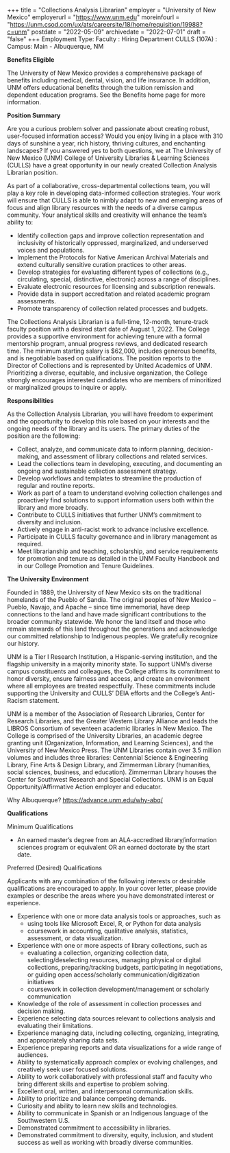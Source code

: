 +++
title = "Collections Analysis Librarian"
employer = "University of New Mexico"
employerurl = "https://www.unm.edu"
moreinfourl = "https://unm.csod.com/ux/ats/careersite/18/home/requisition/19988?c=unm"
postdate = "2022-05-09"
archivedate = "2022-07-01"
draft = "false"
+++
Employment Type: Faculty
: Hiring Department	CULLS (107A)
: Campus: Main - Albuquerque, NM

**Benefits Eligible**

The University of New Mexico provides a comprehensive package of benefits including medical, dental, vision, and life insurance. In addition, UNM offers educational benefits through the tuition remission and dependent education programs. See the Benefits home page for more information.

**Position Summary**

Are you a curious problem solver and passionate about creating robust, user-focused information access? Would you enjoy living in a place with 310 days of sunshine a year, rich history, thriving cultures, and enchanting landscapes? If you answered yes to both questions, we at The University of New Mexico (UNM) College of University Libraries & Learning Sciences (CULLS) have a great opportunity in our newly created Collection Analysis Librarian position. 

As part of a collaborative, cross-departmental collections team, you will play a key role in developing data-informed collection strategies. Your work will ensure that CULLS is able to nimbly adapt to new and emerging areas of focus and align library resources with the needs of a diverse campus community. Your analytical skills and creativity will enhance the team’s ability to: 

- Identify collection gaps and improve collection representation and inclusivity of historically oppressed, marginalized, and underserved voices and populations. 
- Implement the Protocols for Native American Archival Materials and extend culturally sensitive curation practices to other areas. 
- Develop strategies for evaluating different types of collections (e.g., circulating, special, distinctive, electronic) across a range of disciplines. 
- Evaluate electronic resources for licensing and subscription renewals. 
- Provide data in support accreditation and related academic program assessments. 
- Promote transparency of collection related processes and budgets. 

The Collections Analysis Librarian is a full-time, 12-month, tenure-track faculty position with a desired start date of August 1, 2022. The College provides a supportive environment for achieving tenure with a formal mentorship program, annual progress reviews, and dedicated research time. The minimum starting salary is $62,000, includes generous benefits, and is negotiable based on qualifications. The position reports to the Director of Collections and is represented by United Academics of UNM. Prioritizing a diverse, equitable, and inclusive organization, the College strongly encourages interested candidates who are members of minoritized or marginalized groups to inquire or apply.  

**Responsibilities**

As the Collection Analysis Librarian, you will have freedom to experiment and the opportunity to develop this role based on your interests and the ongoing needs of the library and its users. The primary duties of the position are the following: 

- Collect, analyze, and communicate data to inform planning, decision-making, and assessment of library collections and related services. 
- Lead the collections team in developing, executing, and documenting an ongoing and sustainable collection assessment strategy. 
- Develop workflows and templates to streamline the production of regular and routine reports. 
- Work as part of a team to understand evolving collection challenges and proactively find solutions to support information users both within the library and more broadly. 
- Contribute to CULLS initiatives that further UNM’s commitment to diversity and inclusion. 
- Actively engage in anti-racist work to advance inclusive excellence. 
- Participate in CULLS faculty governance and in library management as required. 
- Meet librarianship and teaching, scholarship, and service requirements for promotion and tenure as detailed in the UNM Faculty Handbook and in our College Promotion and Tenure Guidelines. 

**The University Environment**

Founded in 1889, the University of New Mexico sits on the traditional homelands of the Pueblo of Sandia. The original peoples of New Mexico – Pueblo, Navajo, and Apache – since time immemorial, have deep connections to the land and have made significant contributions to the broader community statewide. We honor the land itself and those who remain stewards of this land throughout the generations and acknowledge our committed relationship to Indigenous peoples. We gratefully recognize our history.  

UNM is a Tier I Research Institution, a Hispanic-serving institution, and the flagship university in a majority minority state. To support UNM’s diverse campus constituents and colleagues, the College affirms its commitment to honor diversity, ensure fairness and access, and create an environment where all employees are treated respectfully. These commitments include supporting the University and CULLS’ DEIA efforts and the College’s Anti-Racism statement.

UNM is a member of the Association of Research Libraries, Center for Research Libraries, and the Greater Western Library Alliance and leads the LIBROS Consortium of seventeen academic libraries in New Mexico. The College is comprised of the University Libraries, an academic degree granting unit (Organization, Information, and Learning Sciences), and the University of New Mexico Press. The UNM Libraries contain over 3.5 million volumes and includes three libraries: Centennial Science & Engineering Library, Fine Arts & Design Library, and Zimmerman Library (humanities, social sciences, business, and education). Zimmerman Library houses the Center for Southwest Research and Special Collections. UNM is an Equal Opportunity/Affirmative Action employer and educator.  

Why Albuquerque? https://advance.unm.edu/why-abq/

**Qualifications**

Minimum Qualifications

- An earned master’s degree from an ALA-accredited library/information sciences program or equivalent OR an earned doctorate by the start date. 

Preferred (Desired) Qualifications

Applicants with any combination of the following interests or desirable qualifications are encouraged to apply. In your cover letter, please provide examples or describe the areas where you have demonstrated interest or experience. 

- Experience with one or more data analysis tools or approaches, such as  
  - using tools like Microsoft Excel, R, or Python for data analysis
  - coursework in accounting, qualitative analysis, statistics, assessment, or data visualization. 
- Experience with one or more aspects of library collections, such as 
  - evaluating a collection, organizing collection data, selecting/deselecting resources, managing physical or digital collections, preparing/tracking budgets, participating in negotiations, or guiding open access/scholarly communication/digitization initiatives 
  - coursework in collection development/management or scholarly communication 
- Knowledge of the role of assessment in collection processes and decision making. 
- Experience selecting data sources relevant to collections analysis and evaluating their limitations. 
- Experience managing data, including collecting, organizing, integrating, and appropriately sharing data sets. 
- Experience preparing reports and data visualizations for a wide range of audiences. 
- Ability to systematically approach complex or evolving challenges, and creatively seek user focused solutions. 
- Ability to work collaboratively with professional staff and faculty who bring different skills and expertise to problem solving. 
- Excellent oral, written, and interpersonal communication skills. 
- Ability to prioritize and balance competing demands. 
- Curiosity and ability to learn new skills and technologies. 
- Ability to communicate in Spanish or an Indigenous language of the Southwestern U.S.  
- Demonstrated commitment to accessibility in libraries.
- Demonstrated commitment to diversity, equity, inclusion, and student success as well as working with broadly diverse communities. 

